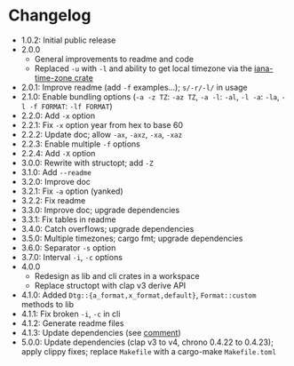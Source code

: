 # Changelog

* 1.0.2: Initial public release
* 2.0.0
    * General improvements to readme and code
    * Replaced `-u` with `-l` and ability to get local timezone via the
      [iana-time-zone crate](https://crates.io/crates/iana-time-zone)
* 2.0.1: Improve readme (add `-f` examples...); `s/-r/-l/` in usage
* 2.1.0: Enable bundling options (`-a -z TZ`: `-az TZ`, `-a -l`: `-al`, `-l -a`: `-la`,
  `-l -f FORMAT`: `-lf FORMAT`)
* 2.2.0: Add `-x` option
* 2.2.1: Fix `-x` option year from hex to base 60
* 2.2.2: Update doc; allow `-ax`, `-axz`, `-xa`, `-xaz`
* 2.2.3: Enable multiple `-f` options
* 2.2.4: Add `-X` option
* 3.0.0: Rewrite with structopt; add `-Z`
* 3.1.0: Add `--readme`
* 3.2.0: Improve doc
* 3.2.1: Fix `-a` option (yanked)
* 3.2.2: Fix readme
* 3.3.0: Improve doc; upgrade dependencies
* 3.3.1: Fix tables in readme
* 3.4.0: Catch overflows; upgrade dependencies
* 3.5.0: Multiple timezones; cargo fmt; upgrade dependencies
* 3.6.0: Separator `-s` option
* 3.7.0: Interval `-i`, `-c` options
* 4.0.0
    * Redesign as lib and cli crates in a workspace
    * Replace structopt with clap v3 derive API
* 4.1.0: Added `Dtg::{a_format,x_format,default}`, `Format::custom` methods to lib
* 4.1.1: Fix broken `-i`, `-c` in cli
* 4.1.2: Generate readme files
* 4.1.3: Update dependencies (see
  [comment](https://github.com/chronotope/chrono/issues/602#issuecomment-1242149249))
* 5.0.0: Update dependencies (clap v3 to v4, chrono 0.4.22 to 0.4.23); apply clippy fixes; replace
  `Makefile` with a cargo-make `Makefile.toml`

